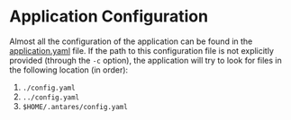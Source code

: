 # Application Configuration

Almost all the configuration of the application can be found in the 
[application.yaml](https://github.com/AntaresSimulatorTeam/AntaREST/blob/master/resources/application.yaml) file.
If the path to this configuration file is not explicitly provided (through the `-c` option),
the application will try to look for files in the following location (in order):

 1. `./config.yaml`
 2. `../config.yaml`
 3. `$HOME/.antares/config.yaml`

